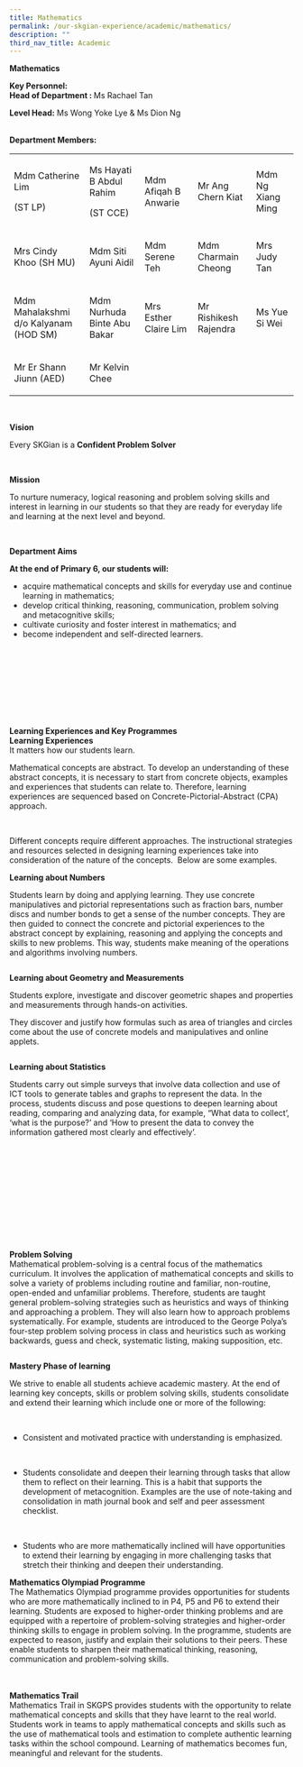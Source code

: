 ```yaml
---
title: Mathematics
permalink: /our-skgian-experience/academic/mathematics/
description: ""
third_nav_title: Academic
---
```

<p><strong>Mathematics</strong></p>
<p><strong>Key Personnel:</strong><br><strong>Head of Department : </strong>Ms Rachael Tan</p>
<p><strong>Level Head:</strong>&nbsp;Ms Wong Yoke Lye &amp; Ms Dion Ng<br><br></p>
<p><strong>Department Members:</strong></p>
<table>
<tbody>
<tr>
<td width="232">
<p>Mdm Catherine Lim</p>
<p>(ST LP)</p>
</td>
<td width="186">
<p>Ms Hayati B Abdul Rahim</p>
<p>(ST CCE)</p>
</td>
<td width="180">
<p>Mdm Afiqah B Anwarie</p>
</td>
<td width="180">
<p>Mr Ang Chern Kiat</p>
</td>
<td width="154">
<p>Mdm Ng Xiang Ming</p>
</td>
</tr>
<tr>
<td width="232">
<p>Mrs Cindy Khoo (SH MU)</p>
</td>
<td width="186">
<p>Mdm Siti Ayuni Aidil</p>
</td>
<td width="180">
<p>Mdm Serene Teh</p>
</td>
<td width="180">
<p>Mdm Charmain Cheong</p>
</td>
<td width="154">
<p>Mrs Judy Tan</p>
</td>
</tr>
<tr>
<td width="232">
<p>Mdm Mahalakshmi d/o Kalyanam (HOD SM)</p>
</td>
<td width="186">
<p>Mdm Nurhuda Binte Abu Bakar</p>
</td>
<td width="180">
<p>Mrs Esther Claire Lim</p>
</td>
<td width="180">
<p>Mr Rishikesh Rajendra</p>
</td>
<td width="154">
<p>Ms Yue Si Wei</p>
</td>
</tr>
<tr>
<td width="232">
<p>Mr Er Shann Jiunn (AED)</p>
</td>
<td width="186">
<p>Mr Kelvin Chee</p>
</td>
<td width="180">
<p>&nbsp;</p>
</td>
<td width="180">
<p>&nbsp;</p>
</td>
<td width="154">
<p>&nbsp;</p>
</td>
</tr>
</tbody>
</table>
<p>&nbsp;</p>
<p><strong>Vision</strong></p>
<p>Every SKGian is a&nbsp;<strong>Confident&nbsp;Problem Solver</strong></p>
<p><strong>&nbsp;</strong></p>
<p><strong>Mission</strong></p>
<p>To nurture numeracy, logical reasoning and problem solving skills and interest in learning in our students so that they are ready for everyday life and learning at the next level and beyond.</p>
<p>&nbsp;</p>
<p><strong>Department Aims</strong></p>
<p><strong>At the end of Primary 6, our students will:</strong></p>
<ul>
<li>acquire mathematical concepts and skills for everyday use and continue learning in mathematics;</li>
<li>develop critical thinking, reasoning, communication, problem solving and metacognitive skills;</li>
<li>cultivate curiosity and foster interest in mathematics; and</li>
<li>become independent and self-directed learners.</li>
</ul>
<p><br><br></p>
<p><strong>&nbsp;</strong></p>
<p><strong>&nbsp;</strong></p>
<p><strong>&nbsp;</strong></p>
<p><strong>Learning Experiences and Key Programmes<br></strong><strong>Learning Experiences</strong><br>It matters how our students learn.&nbsp;</p>
<p>Mathematical concepts are abstract. To develop an understanding of these abstract concepts, it is necessary to start from concrete objects, examples and experiences that students can relate to. Therefore, learning experiences are sequenced based on Concrete-Pictorial-Abstract (CPA) approach.</p>
<p>&nbsp;</p>
<p>Different concepts require different approaches. The instructional strategies and resources selected in designing learning experiences take into consideration of the nature of the concepts.&nbsp; Below are some examples.</p>
<p><strong>Learning about Numbers</strong></p>
<p>Students learn by doing and applying learning. They use concrete manipulatives and pictorial representations such as fraction bars, number discs and number bonds to get a sense of the number concepts. They are then guided to connect the concrete and pictorial experiences to the abstract concept by explaining, reasoning and applying the concepts and skills to new problems. This way, students make meaning of the operations and algorithms involving numbers.</p>

<img alt="" src="/images/maths1.PNG">
<p><strong>Learning about Geometry and Measurements</strong></p>
<p>Students explore, investigate and discover geometric shapes and properties and measurements through hands-on activities.</p>
<p>They discover and justify how formulas such as area of triangles and circles come about the use of concrete models and manipulatives and online applets.</p>
<img alt="" src="/images/maths2.PNG">
<p><strong>Learning about Statistics</strong></p>
<p>Students carry out simple surveys that involve data collection and use of ICT tools to generate tables and graphs to represent the data. In the process, students discuss and pose questions to deepen learning about reading, comparing and analyzing data, for example, “What data to collect’, ‘what is the purpose?’ and ‘How to present the data to convey the information gathered most clearly and effectively’.</p>
<p>&nbsp;</p>
<p><strong>&nbsp;</strong></p>
<p><strong>&nbsp;</strong></p>
<p><strong>&nbsp;</strong></p>
<p><strong>&nbsp;</strong></p>
<p><strong>&nbsp;</strong></p>
<p><strong>Problem Solving</strong> <br>Mathematical problem-solving is a central focus of the mathematics curriculum. It involves the application of mathematical concepts and skills to solve a variety of problems including routine and familiar, non-routine, open-ended and unfamiliar problems. Therefore, students are taught general problem-solving strategies such as heuristics and ways of thinking and approaching a problem. They will also learn how to approach problems systematically. For example, students are introduced to the George Polya’s four-step problem solving process in class and heuristics such as working backwards, guess and check, systematic listing, making supposition, etc.</p>
<img alt="" src="/images/maths3.PNG">
<p><strong>Mastery Phase of learning </strong></p>
<p>We strive to enable all students achieve academic mastery. At the end of learning key concepts, skills or problem solving skills, students consolidate and extend their learning which include one or more of the following: &nbsp;</p>
<p>&nbsp;</p>
<ul>
<li>Consistent and motivated practice with understanding is emphasized.</li>
</ul>
<p>&nbsp;</p>
<ul>
<li>Students consolidate and deepen their learning through tasks that allow them to reflect on their learning. This is a habit that supports the development of metacognition. Examples are the use of note-taking and consolidation in math journal book and self and peer assessment checklist.</li>
</ul>
<p>&nbsp;</p>
<ul>
<li>Students who are more mathematically inclined will have opportunities to extend their learning by engaging in more challenging tasks that stretch their thinking and deepen their understanding.</li>
</ul>
<p><strong>Mathematics Olympiad Programme</strong><strong><br></strong>The Mathematics Olympiad programme provides opportunities for students who are more mathematically inclined to in P4, P5 and P6 to extend their learning. Students are exposed to higher-order thinking problems and are equipped with a repertoire of problem-solving strategies and higher-order thinking skills to engage in problem solving. In the programme, students are expected to reason, justify and explain their solutions to their peers. These enable students to sharpen their mathematical thinking, reasoning, communication and problem-solving skills.&nbsp;</p>
<p><br><br><strong>Mathematics Trail<br></strong>Mathematics Trail in SKGPS provides students with the opportunity to relate mathematical concepts and skills that they have learnt to the real world. Students work in teams to apply mathematical concepts and skills such as the use of mathematical tools and estimation to complete authentic learning tasks within the school compound. Learning of mathematics becomes fun, meaningful and relevant for the students.&nbsp;<br><br>
<img alt="" src="/images/maths4.PNG"><br></p>
